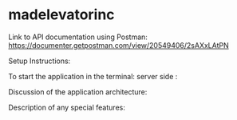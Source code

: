 # madelevatorinc

Link to API documentation using Postman:
https://documenter.getpostman.com/view/20549406/2sAXxLAtPN



Setup Instructions:


To start the application in the terminal:
server side : 

Discussion of the application architecture:

Description of any special features:
